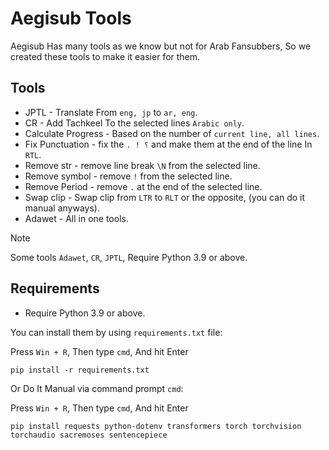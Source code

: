 # Aegisub Tools
Aegisub Has many tools as we know but not for Arab Fansubbers, So we created these tools to make it easier for them.

## Tools
- JPTL - Translate From `eng, jp` to `ar, eng`.
- CR - Add Tachkeel To the selected lines `Arabic only`.
- Calculate Progress - Based on the number of `current line, all lines`.
- Fix Punctuation - fix the `. ! ؟` and make them at the end of the line In `RTL`.
- Remove str - remove line break `\N` from the selected line.
- Remove symbol - remove `!` from the selected line.
- Remove Period - remove `.` at the end of the selected line.
- Swap clip - Swap clip from `LTR` to `RLT` or the opposite, (you can do it manual anyways).
- Adawet - All in one tools.

> [!NOTE]
> Some tools `Adawet`, `CR`, `JPTL`, Require Python 3.9 or above.

## Requirements

- Require Python 3.9 or above.

You can install them by using `requirements.txt` file:

Press `Win + R`, Then type `cmd`, And hit Enter
```
pip install -r requirements.txt
```
Or Do It Manual via command prompt `cmd`:

Press `Win + R`, Then type `cmd`, And hit Enter
```
pip install requests python-dotenv transformers torch torchvision torchaudio sacremoses sentencepiece
```
